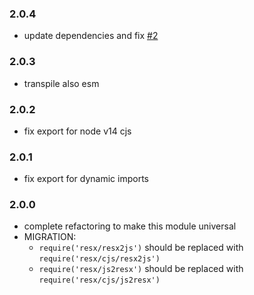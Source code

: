 ### 2.0.4

- update dependencies and fix [#2](https://github.com/locize/resx/issues/2)

### 2.0.3

- transpile also esm

### 2.0.2

- fix export for node v14 cjs

### 2.0.1

- fix export for dynamic imports

### 2.0.0

- complete refactoring to make this module universal
- MIGRATION:
    - `require('resx/resx2js')` should be replaced with `require('resx/cjs/resx2js')`
    - `require('resx/js2resx')` should be replaced with `require('resx/cjs/js2resx')`
